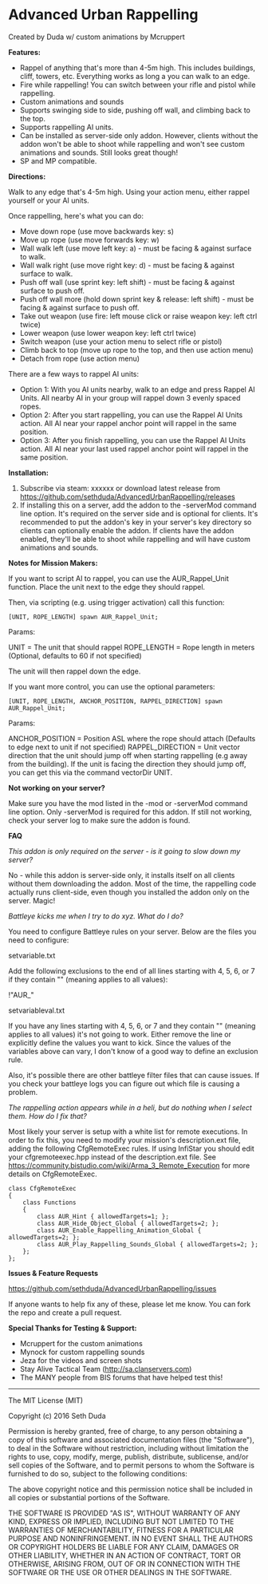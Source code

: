 # Advanced Urban Rappelling

Created by Duda w/ custom animations by Mcruppert

**Features:**

 - Rappel of anything that's more than 4-5m high. This includes buildings, cliff, towers, etc. Everything works as long a you can walk to an edge.
 - Fire while rappelling! You can switch between your rifle and pistol while rappelling.
 - Custom animations and sounds
 - Supports swinging side to side, pushing off wall, and climbing back to the top.
 - Supports rappelling AI units.
 - Can be installed as server-side only addon. However, clients without the addon won't be able to shoot while rappelling and won't see custom animations and sounds. Still looks great though!
 - SP and MP compatible.

**Directions:**

Walk to any edge that's 4-5m high. Using your action menu, either rappel yourself or your AI units.

Once rappelling, here's what you can do:

 - Move down rope (use move backwards key: s)
 - Move up rope (use move forwards key: w)
 - Wall walk left (use move left key: a) - must be facing & against surface to walk.
 - Wall walk right (use move right key: d) - must be facing & against surface to walk.
 - Push off wall (use sprint key: left shift) - must be facing & against surface to push off.
 - Push off wall more (hold down sprint key & release: left shift) - must be facing & against surface to push off.
 - Take out weapon (use fire: left mouse click or raise weapon key: left ctrl twice)
 - Lower weapon (use lower weapon key: left ctrl twice)
 - Switch weapon (use your action menu to select rifle or pistol)
 - Climb back to top (move up rope to the top, and then use action menu)
 - Detach from rope (use action menu)

There are a few ways to rappel AI units:

 - Option 1: With you AI units nearby, walk to an edge and press Rappel AI Units. All nearby AI in your group will rappel down 3 evenly spaced ropes.
 - Option 2: After you start rappelling, you can use the Rappel AI Units action. All AI near your rappel anchor point will rappel in the same position.
 - Option 3: After you finish rappelling, you can use the Rappel AI Units action. All AI near your last used rappel anchor point will rappel in the same position.
 
**Installation:**

 1. Subscribe via steam: xxxxxx or download latest release from https://github.com/sethduda/AdvancedUrbanRappelling/releases
 2. If installing this on a server, add the addon to the -serverMod command line option. It's required on the server side and is optional for clients. It's recommended to put the addon's key in your server's key directory so clients can optionally enable the addon. If clients have the addon enabled, they'll be able to shoot while rappelling and will have custom animations and sounds.

**Notes for Mission Makers:**

If you want to script AI to rappel, you can use the AUR_Rappel_Unit function. Place the unit next to the edge they should rappel.

Then, via scripting (e.g. using trigger activation) call this function:

```
[UNIT, ROPE_LENGTH] spawn AUR_Rappel_Unit;
```

Params: 

UNIT = The unit that should rappel
ROPE_LENGTH = Rope length in meters (Optional, defaults to 60 if not specified)

The unit will then rappel down the edge.

If you want more control, you can use the optional parameters:

```
[UNIT, ROPE_LENGTH, ANCHOR_POSITION, RAPPEL_DIRECTION] spawn AUR_Rappel_Unit;
```

Params:

ANCHOR_POSITION = Position ASL where the rope should attach (Defaults to edge next to unit if not specified)
RAPPEL_DIRECTION = Unit vector direction that the unit should jump off when starting rappelling (e.g away from the building). If the unit is facing the direction they should jump off, you can get this via the command vectorDir UNIT.

**Not working on your server?**

Make sure you have the mod listed in the -mod or -serverMod command line option. Only -serverMod is required for this addon. If still not working, check your server log to make sure the addon is found. 

**FAQ**

*This addon is only required on the server - is it going to slow down my server?*

No - while this addon is server-side only, it installs itself on all clients without them downloading the addon. Most of the time, the rappelling code actually runs client-side, even though you installed the addon only on the server. Magic! 

*Battleye kicks me when I try to do xyz. What do I do?*

You need to configure Battleye rules on your server. Below are the files you need to configure: 

setvariable.txt 

Add the following exclusions to the end of all lines starting with 4, 5, 6, or 7 if they contain "" (meaning applies to all values): 

!"AUR_"

setvariableval.txt 

If you have any lines starting with 4, 5, 6, or 7 and they contain "" (meaning applies to all values) it's not going to work. Either remove the line or explicitly define the values you want to kick. Since the values of the variables above can vary, I don't know of a good way to define an exclusion rule. 

Also, it's possible there are other battleye filter files that can cause issues. If you check your battleye logs you can figure out which file is causing a problem.

*The rappelling action appears while in a heli, but do nothing when I select them. How do I fix that?*

Most likely your server is setup with a white list for remote executions. In order to fix this, you need to modify your mission's description.ext file, adding the following CfgRemoteExec rules. If using InfiStar you should edit your cfgremoteexec.hpp instead of the description.ext file. See https://community.bistudio.com/wiki/Arma_3_Remote_Execution for more details on CfgRemoteExec.
	
```
class CfgRemoteExec
{
	class Functions
	{
		class AUR_Hint { allowedTargets=1; }; 
		class AUR_Hide_Object_Global { allowedTargets=2; }; 
		class AUR_Enable_Rappelling_Animation_Global { allowedTargets=2; }; 
		class AUR_Play_Rappelling_Sounds_Global { allowedTargets=2; }; 
	};
};
```

**Issues & Feature Requests**

https://github.com/sethduda/AdvancedUrbanRappelling/issues 

If anyone wants to help fix any of these, please let me know. You can fork the repo and create a pull request. 

**Special Thanks for Testing & Support:**

- Mcruppert for the custom animations
- Mynock for custom rappelling sounds
- Jeza for the videos and screen shots
- Stay Alive Tactical Team (http://sa.clanservers.com)
- The MANY people from BIS forums that have helped test this!

---

The MIT License (MIT)

Copyright (c) 2016 Seth Duda

Permission is hereby granted, free of charge, to any person obtaining a copy of this software and associated documentation files (the "Software"), to deal in the Software without restriction, including without limitation the rights to use, copy, modify, merge, publish, distribute, sublicense, and/or sell copies of the Software, and to permit persons to whom the Software is furnished to do so, subject to the following conditions:

The above copyright notice and this permission notice shall be included in all copies or substantial portions of the Software.

THE SOFTWARE IS PROVIDED "AS IS", WITHOUT WARRANTY OF ANY KIND, EXPRESS OR IMPLIED, INCLUDING BUT NOT LIMITED TO THE WARRANTIES OF MERCHANTABILITY, FITNESS FOR A PARTICULAR PURPOSE AND NONINFRINGEMENT. IN NO EVENT SHALL THE AUTHORS OR COPYRIGHT HOLDERS BE LIABLE FOR ANY CLAIM, DAMAGES OR OTHER LIABILITY, WHETHER IN AN ACTION OF CONTRACT, TORT OR OTHERWISE, ARISING FROM, OUT OF OR IN CONNECTION WITH THE SOFTWARE OR THE USE OR OTHER DEALINGS IN THE SOFTWARE.
